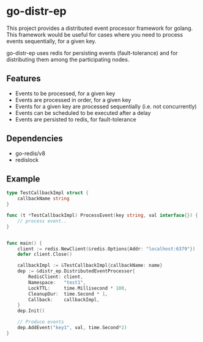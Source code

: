 # go-distr-ep
This project provides a distributed event processor framework for golang. This 
framework would be useful for cases where you need to process events 
sequentially, for a given key.

go-distr-ep uses redis for persisting events (fault-tolerance) and for distributing 
them among the participating nodes.

## Features
- Events to be processed, for a given key
- Events are processed in order, for a given key
- Events for a given key are processed sequentially (i.e. not concurrently)
- Events can be scheduled to be executed after a delay
- Events are persisted to redis, for fault-tolerance

## Dependencies
- go-redis/v8
- redislock

## Example
```go
type TestCallbackImpl struct {
	callbackName string
}

func (t *TestCallbackImpl) ProcessEvent(key string, val interface{}) {
	// process event..
}


func main() {
	client := redis.NewClient(&redis.Options{Addr: "localhost:6379"})
	defer client.Close()

	callbackImpl := &TestCallbackImpl{callbackName: name}
	dep := &distr_ep.DistributedEventProcessor{
		RedisClient: client,
		Namespace:   "test1",
		LockTTL:     time.Millisecond * 100,
		CleanupDur:  time.Second * 1,
		Callback:    callbackImpl,
	}
	dep.Init()

	// Produce events
	dep.AddEvent("key1", val, time.Second*2)
}

```